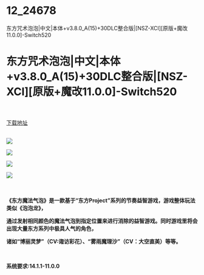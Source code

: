 # 12_24678
东方咒术泡泡|中文|本体+v3.8.0_A(15)+30DLC整合版|[NSZ-XCI][原版+魔改11.0.0]-Switch520
# 东方咒术泡泡|中文|本体+v3.8.0_A(15)+30DLC整合版|[NSZ-XCI][原版+魔改11.0.0]-Switch520
 <br/></br>
[下载地址](https://www.switch520.cc/article/24678 "下载地址")
<br/></br>

<p><strong><img src="https://www.switch520.cc/muke_img/upload_art_editor_20210117-1_77167b8e17079e6376e7b1b810e47364.jpg"></strong></p>
<p><strong><img src="https://www.switch520.cc/muke_img/upload_art_editor_20210117-1_0f6a320f43b96ca8b20cc92408bd84e9.jpg"></strong></p>
<p><strong><img src="https://www.switch520.cc/muke_img/upload_art_editor_20210117-1_9c166441fcabafa985cb88f00a806084.jpg"></strong></p>
<p><strong><img src="https://www.switch520.cc/muke_img/upload_art_editor_20210117-1_3b9e232efab3cd266d8bdb2bc981fdca.jpg">&nbsp;</strong></p>
<p><strong>&nbsp;</strong></p>
<p><strong> 《东方魔法气泡》是一款基于“东方Project”系列的节奏益智游戏，游戏整体玩法类似《泡泡龙》，</strong></p>
<p><strong>通过发射相同颜色的魔法气泡到指定位置来进行消除的益智游戏。同时游戏里将会出现大量东方系列中极具人气的角色，</strong></p>
<p><strong>诸如“博丽灵梦”（CV:诹访彩花）、“雾雨魔理沙”（CV：大空直美）等等。</strong></p>
<p>&nbsp;</p>
<p><strong>系统要求:14.1.1-11.0.0</strong></p>



